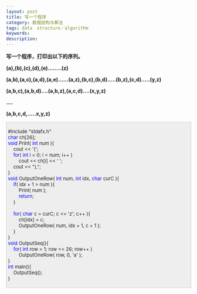 ```yaml
---
layout: post
title: 写一个程序
category: 数据结构与算法
tags: data　structure／algorithm
keywords: 
description: 
---
```


**写一个程序，打印出以下的序列。**

**(a),(b),(c),(d),(e)........(z)**

**(a,b),(a,c),(a,d),(a,e)......(a,z),(b,c),(b,d).....(b,z),(c,d).....(y,z)**

**(a,b,c),(a,b,d)....(a,b,z),(a,c,d)....(x,y,z)**

**....**

**(a,b,c,d,.....x,y,z)**

<div
style="border-bottom:#cccccc 1px solid;border-left:#cccccc 1px solid;padding-bottom:4px;background-color:#eeeeee;padding-left:4px;width:98%;padding-right:5px;font-size:13px;word-break:break-all;border-top:#cccccc 1px solid;border-right:#cccccc 1px solid;padding-top:4px;">

\#include "stdafx.h"\
 <span style="color:#0000ff;">char</span> ch[26];\
 <span style="color:#0000ff;">void</span> Print( <span
style="color:#0000ff;">int</span> num ){\
     cout \<\< '(';\
     <span style="color:#0000ff;">for</span>( <span
style="color:#0000ff;">int</span> i = 0; i \< num; i++ )\
         cout \<\< ch[i] \<\< ' ';\
     cout \<\< "),";\
 }\
 <span style="color:#0000ff;">void</span> OutputOneRow( <span
style="color:#0000ff;">int</span> num, <span
style="color:#0000ff;">int</span> idx, <span
style="color:#0000ff;">char</span> curC ){\
     <span style="color:#0000ff;">if</span>( idx + 1 \> num ){\
         Print( num );\
         <span style="color:#0000ff;">return</span>;\
     }\
\
     <span style="color:#0000ff;">for</span>( <span
style="color:#0000ff;">char</span> c = curC; c \<= 'z'; c++ ){\
         ch[idx] = c;\
         OutputOneRow( num, idx + 1, c + 1 );\
     }\
 }\
 <span style="color:#0000ff;">void</span> OutputSeq(){\
     <span style="color:#0000ff;">for</span>( <span
style="color:#0000ff;">int</span> row = 1; row \<= 26; row++ )\
         OutputOneRow( row, 0, 'a' );\
 }\
 <span style="color:#0000ff;">int</span> main(){\
     OutputSeq();\
 }

</div>






